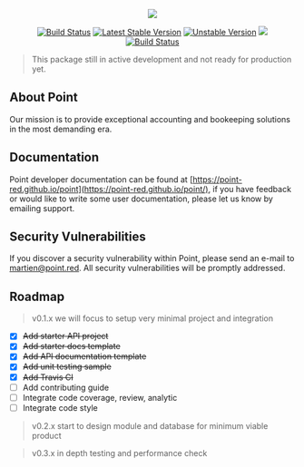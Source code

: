 <p align="center"><img src="https://point-red.github.io/point/_media/logo.svg"></p>

<p align="center">
<a href="https://travis-ci.org/point-red/point"><img src="https://travis-ci.org/point-red/point.svg" alt="Build Status"></a>
<a href="https://packagist.org/packages/point-red/point"><img src="https://poser.pugx.org/point-red/point/v/stable.svg" alt="Latest Stable Version"></a>
<a href="https://packagist.org/packages/point-red/point"><img src="https://poser.pugx.org/point-red/point/v/unstable.svg" alt="Unstable Version"></a>
<a class="badge-align" href="https://www.codacy.com/app/martiendt/point?utm_source=github.com&amp;utm_medium=referral&amp;utm_content=point-red/point&amp;utm_campaign=Badge_Grade"><img src="https://api.codacy.com/project/badge/Grade/0beb7ac9c0f04d7484b7159e45ae3414"/></a>
<a href="https://circleci.com/gh/point-red/point/tree/master"><img src="https://circleci.com/gh/martiendt/tutorial.svg?style=svg" alt="Build Status"></a>
</p>

> This package still in active development and not ready for production yet.

## About Point

Our mission is to provide exceptional accounting and bookeeping solutions in the most demanding era. 

## Documentation

Point developer documentation can be found at [https://point-red.github.io/point](https://point-red.github.io/point/), if you have feedback or would like to write some user documentation, please let us know by emailing support.

## Security Vulnerabilities

If you discover a security vulnerability within Point, please send an e-mail to martien@point.red. All security vulnerabilities will be promptly addressed.

## Roadmap

> v0.1.x we will focus to setup very minimal project and integration

- [x] ~~Add starter API project~~
- [x] ~~Add starter docs template~~
- [x] ~~Add API documentation template~~
- [x] ~~Add unit testing sample~~
- [x] ~~Add Travis CI~~
- [ ] Add contributing guide 
- [ ] Integrate code coverage, review, analytic 
- [ ] Integrate code style

> v0.2.x start to design module and database for minimum viable product

> v0.3.x in depth testing and performance check
